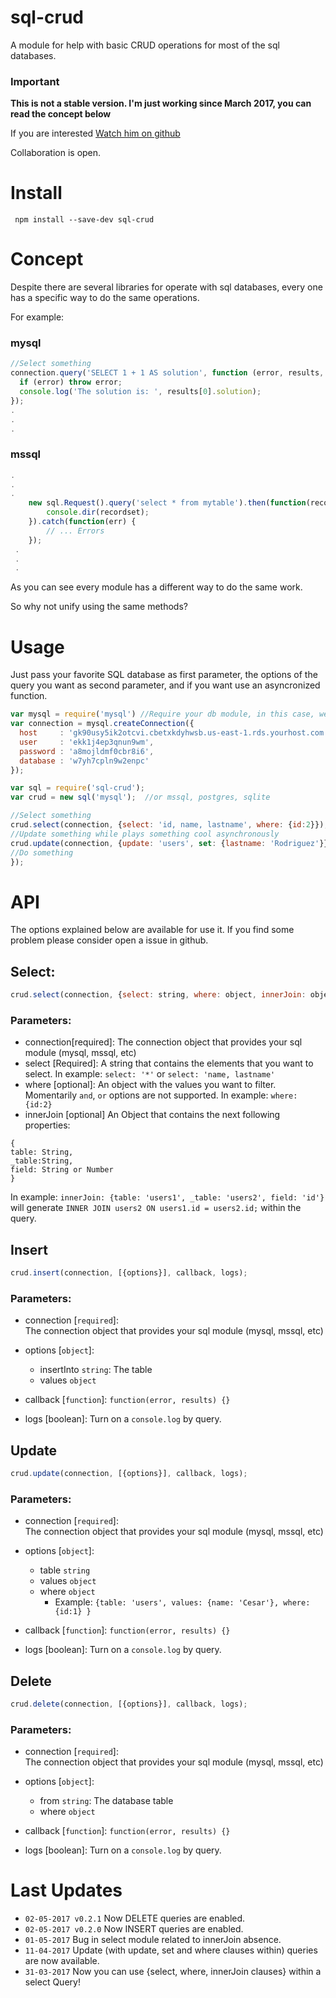 # sql-crud    
A module for help with basic CRUD operations for most of the sql databases.
    

### Important    

**This is not a stable version. I'm just working since March 2017, you can read the concept below**    

If you are interested [Watch him on github](https://github.com/cesarodriguez4/sql-crud)      
  
Collaboration is open.

# Install
`` npm install --save-dev sql-crud``

# Concept
Despite there are several libraries for operate with sql databases, every one has a specific way to do the same operations.    

For example:

### mysql
```javascript 
//Select something
connection.query('SELECT 1 + 1 AS solution', function (error, results, fields) {
  if (error) throw error;
  console.log('The solution is: ', results[0].solution);
});
.
.
.

```

### mssql
```javascript
.
.
.
    new sql.Request().query('select * from mytable').then(function(recordset) {
        console.dir(recordset);
    }).catch(function(err) {
        // ... Errors
    });
 .
 .
 .

```
As you can see every module has a different way to do the same work.    

So why not unify using the same methods?

# Usage
Just pass your favorite SQL database as first parameter, the options of the query you want as second parameter, and if you want use an asyncronized  function.

```javascript
var mysql = require('mysql') //Require your db module, in this case, we're using mysql.
var connection = mysql.createConnection({
  host     : 'gk90usy5ik2otcvi.cbetxkdyhwsb.us-east-1.rds.yourhost.com',
  user     : 'ekk1j4ep3qnun9wm',
  password : 'a8mojldmf0cbr8i6',
  database : 'w7yh7cpln9w2enpc'
});

var sql = require('sql-crud');
var crud = new sql('mysql');  //or mssql, postgres, sqlite

//Select something
crud.select(connection, {select: 'id, name, lastname', where: {id:2}});
//Update something while plays something cool asynchronously
crud.update(connection, {update: 'users', set: {lastname: 'Rodriguez'}}, function(error, results) {
//Do something
});

```
# API
The options explained below are available for use it. If you find some problem please consider open a issue in github.
## Select:
```javascript
crud.select(connection, {select: string, where: object, innerJoin: object}, callback, logs );
```
### Parameters:
- connection[required]:
The connection object that provides your sql module (mysql, mssql, etc)
- select [Required]: 
A string that contains the elements that you want to select.
In example:
``select: '*'`` or ``select: 'name, lastname'``
- where [optional]:
An object with the values you want to filter. Momentarily `and`, `or` options are not supported.
In example:
``where: {id:2}``
- innerJoin [optional]
An Object that contains the next following properties:
```
{
table: String, 
_table:String, 
field: String or Number
}
```
In example: 
``innerJoin: {table: 'users1', _table: 'users2', field: 'id'}``    
will generate ``INNER JOIN users2 ON users1.id = users2.id;`` within the query.


## Insert
```javascript
crud.insert(connection, [{options}], callback, logs);
```

### Parameters:
 - connection [``required``]:    
The connection object that provides your sql module (mysql, mssql, etc)
- options [``object``]:
  - insertInto ``string``: The table
  - values ``object`` 
   
- callback [``function``]: ``function(error, results) {}`` 
- logs [boolean]: Turn on a ``console.log`` by query.

## Update
```javascript
crud.update(connection, [{options}], callback, logs);
```

### Parameters:
 - connection [``required``]:    
The connection object that provides your sql module (mysql, mssql, etc)
- options [``object``]:
  - table ``string``
  - values ``object`` 
  - where ``object`` 
    - Example: `` {table: 'users', values: {name: 'Cesar'}, where: {id:1} } ``
   
- callback [``function``]: ``function(error, results) {}`` 
- logs [boolean]: Turn on a ``console.log`` by query.

## Delete
```javascript
crud.delete(connection, [{options}], callback, logs);
```

### Parameters:
 - connection [``required``]:    
The connection object that provides your sql module (mysql, mssql, etc)
- options [``object``]:
  - from ``string``: The database table
  - where ``object`` 
   
- callback [``function``]: ``function(error, results) {}`` 
- logs [boolean]: Turn on a ``console.log`` by query.

# Last Updates 
- ``02-05-2017 v0.2.1`` Now DELETE queries are enabled.
- ``02-05-2017 v0.2.0`` Now INSERT queries are enabled.
- ``01-05-2017`` Bug in select module related to innerJoin absence.
- ``11-04-2017`` Update  (with update, set and where clauses within) queries are now available.    
- ``31-03-2017`` Now you can use {select, where, innerJoin clauses} within a select Query!    



